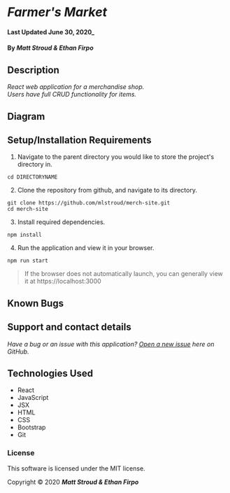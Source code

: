 # _Farmer's Market_

#### Last Updated June 30, 2020_

#### By _**Matt Stroud & Ethan Firpo**_

## Description

_React web application for a merchandise shop._  
_Users have full CRUD functionality for items._ 

## Diagram


## Setup/Installation Requirements

1. Navigate to the parent directory you would like to store the project's directory in.
```
cd DIRECTORYNAME
```
2. Clone the repository from github, and navigate to its directory.
```
git clone https://github.com/mlstroud/merch-site.git
cd merch-site
```
3. Install required dependencies.
```
npm install
```
4. Run the application and view it in your browser.
```
npm run start
```
> If the browser does not automatically launch, you can generally view it at https://localhost:3000

## Known Bugs
 
## Support and contact details

_Have a bug or an issue with this application? [Open a new issue](https://github.com/mlstroud/merch-site/issues) here on GitHub._

## Technologies Used

* React
* JavaScript
* JSX
* HTML
* CSS
* Bootstrap
* Git

### License

This software is licensed under the MIT license.

Copyright © 2020 **_Matt Stroud & Ethan Firpo_**